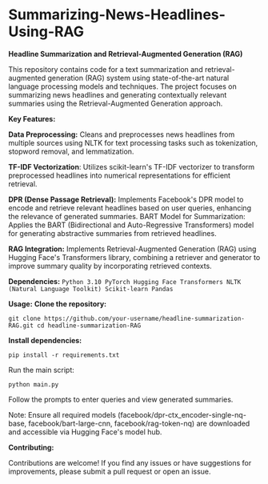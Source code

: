 # Summarizing-News-Headlines-Using-RAG

**Headline Summarization and Retrieval-Augmented Generation (RAG)**

This repository contains code for a text summarization and retrieval-augmented generation (RAG) system using state-of-the-art natural language processing models and techniques. The project focuses on summarizing news headlines and generating contextually relevant summaries using the Retrieval-Augmented Generation approach.

**Key Features:**

**Data Preprocessing:** Cleans and preprocesses news headlines from multiple sources using NLTK for text processing tasks such as tokenization, stopword removal, and lemmatization.

**TF-IDF Vectorization**: Utilizes scikit-learn's TF-IDF vectorizer to transform preprocessed headlines into numerical representations for efficient retrieval.

**DPR (Dense Passage Retrieval):** Implements Facebook's DPR model to encode and retrieve relevant headlines based on user queries, enhancing the relevance of generated summaries.
BART Model for Summarization: Applies the BART (Bidirectional and Auto-Regressive Transformers) model for generating abstractive summaries from retrieved headlines.

**RAG Integration:** Implements Retrieval-Augmented Generation (RAG) using Hugging Face's Transformers library, combining a retriever and generator to improve summary quality by incorporating retrieved contexts.

**Dependencies:**
`Python 3.10
PyTorch
Hugging Face Transformers
NLTK (Natural Language Toolkit)
Scikit-learn
Pandas`

**Usage:**
**Clone the repository:**

`git clone https://github.com/your-username/headline-summarization-RAG.git
cd headline-summarization-RAG`

**Install dependencies:**

`pip install -r requirements.txt`

Run the main script:

`python main.py`

Follow the prompts to enter queries and view generated summaries.

Note: Ensure all required models (facebook/dpr-ctx_encoder-single-nq-base, facebook/bart-large-cnn, facebook/rag-token-nq) are downloaded and accessible via Hugging Face's model hub.

**Contributing:**

Contributions are welcome! If you find any issues or have suggestions for improvements, please submit a pull request or open an issue.
